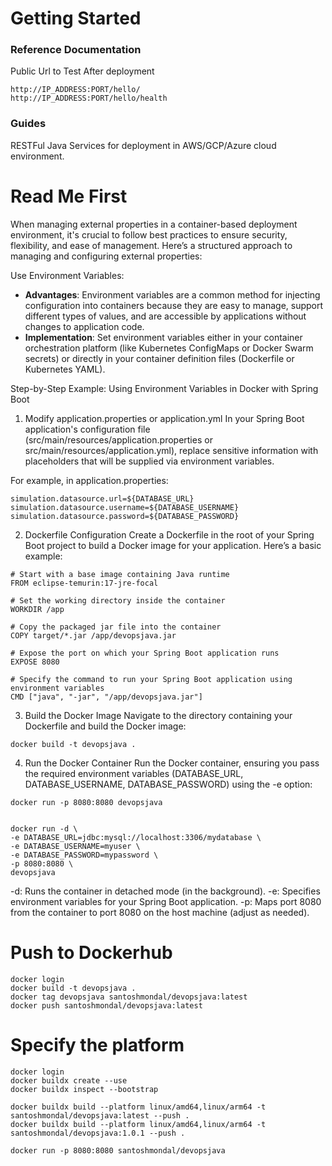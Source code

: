 # Getting Started

### Reference Documentation

Public Url to Test After deployment
```
http://IP_ADDRESS:PORT/hello/
http://IP_ADDRESS:PORT/hello/health
```


### Guides
RESTFul Java Services for deployment in AWS/GCP/Azure cloud environment. 


# Read Me First
When managing external properties in a container-based deployment environment, it's crucial to follow best practices to ensure security, flexibility, and ease of management. Here’s a structured approach to managing and configuring external properties:

Use Environment Variables:

- **Advantages**: Environment variables are a common method for injecting configuration into containers because they are easy to manage, support different types of values, and are accessible by applications without changes to application code.
- **Implementation**: Set environment variables either in your container orchestration platform (like Kubernetes ConfigMaps or Docker Swarm secrets) or directly in your container definition files (Dockerfile or Kubernetes YAML).


Step-by-Step Example: Using Environment Variables in Docker with Spring Boot
1. Modify application.properties or application.yml
   In your Spring Boot application's configuration file (src/main/resources/application.properties or src/main/resources/application.yml), replace sensitive information with placeholders that will be supplied via environment variables.

For example, in application.properties:

```
simulation.datasource.url=${DATABASE_URL}
simulation.datasource.username=${DATABASE_USERNAME}
simulation.datasource.password=${DATABASE_PASSWORD}
```
2. Dockerfile Configuration
   Create a Dockerfile in the root of your Spring Boot project to build a Docker image for your application. Here’s a basic example:

```
# Start with a base image containing Java runtime
FROM eclipse-temurin:17-jre-focal

# Set the working directory inside the container
WORKDIR /app

# Copy the packaged jar file into the container
COPY target/*.jar /app/devopsjava.jar

# Expose the port on which your Spring Boot application runs
EXPOSE 8080

# Specify the command to run your Spring Boot application using environment variables
CMD ["java", "-jar", "/app/devopsjava.jar"]
```
3. Build the Docker Image
   Navigate to the directory containing your Dockerfile and build the Docker image:
```
docker build -t devopsjava .
```

4. Run the Docker Container
   Run the Docker container, ensuring you pass the required environment variables (DATABASE_URL, DATABASE_USERNAME, DATABASE_PASSWORD) using the -e option:

```
docker run -p 8080:8080 devopsjava


docker run -d \
-e DATABASE_URL=jdbc:mysql://localhost:3306/mydatabase \
-e DATABASE_USERNAME=myuser \
-e DATABASE_PASSWORD=mypassword \
-p 8080:8080 \
devopsjava
```
-d: Runs the container in detached mode (in the background).
-e: Specifies environment variables for your Spring Boot application.
-p: Maps port 8080 from the container to port 8080 on the host machine (adjust as needed).



# Push to Dockerhub
```
docker login
docker build -t devopsjava .
docker tag devopsjava santoshmondal/devopsjava:latest
docker push santoshmondal/devopsjava:latest
```

# Specify the platform
```
docker login
docker buildx create --use
docker buildx inspect --bootstrap

docker buildx build --platform linux/amd64,linux/arm64 -t santoshmondal/devopsjava:latest --push .
docker buildx build --platform linux/amd64,linux/arm64 -t santoshmondal/devopsjava:1.0.1 --push .

docker run -p 8080:8080 santoshmondal/devopsjava
```






